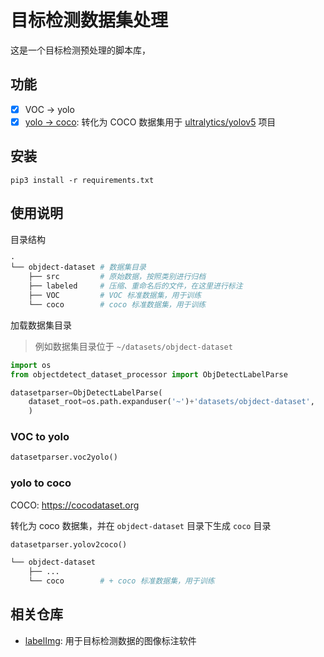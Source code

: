 # 目标检测数据集处理
这是一个目标检测预处理的脚本库，

## 功能
- [x] VOC -> yolo
- [x] [yolo -> coco](#yolo-to-coco): 转化为 COCO 数据集用于 [ultralytics/yolov5](https://github.com/ultralytics/yolov5) 项目
## 安装
```
pip3 install -r requirements.txt
```
## 使用说明

目录结构
```bash
·
└── objdect-dataset # 数据集目录
    ├── src         # 原始数据，按照类别进行归档
    ├── labeled     # 压缩、重命名后的文件，在这里进行标注
    ├── VOC         # VOC 标准数据集，用于训练
    └── coco        # coco 标准数据集，用于训练
```

加载数据集目录
> 例如数据集目录位于 `~/datasets/objdect-dataset` 
```python
import os
from objectdetect_dataset_processor import ObjDetectLabelParse

datasetparser=ObjDetectLabelParse(
    dataset_root=os.path.expanduser('~')+'datasets/objdect-dataset',
    )
```

###  VOC to yolo
```python
datasetparser.voc2yolo()
```



###  yolo to coco
COCO: https://cocodataset.org


转化为 coco 数据集，并在 `objdect-dataset` 目录下生成 `coco` 目录
```python
datasetparser.yolov2coco()
```
> 
```bash
└── objdect-dataset 
    ├── ...
    └── coco        # + coco 标准数据集，用于训练
```



## 相关仓库

- [labelImg](https://github.com/tzutalin/labelImg): 用于目标检测数据的图像标注软件